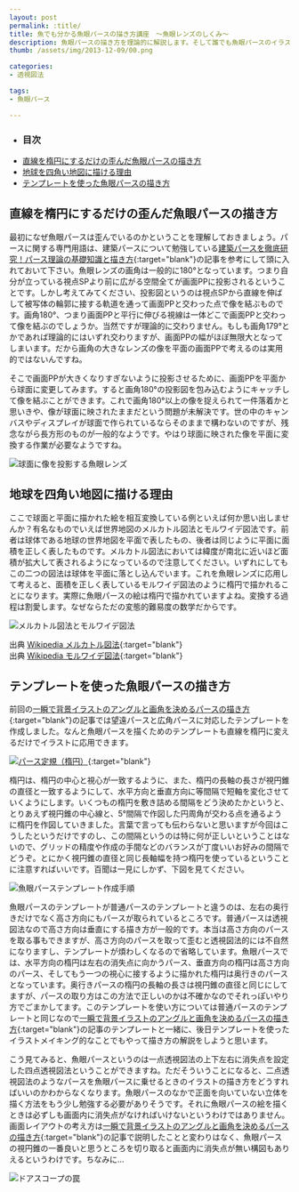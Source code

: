 ```yaml
---
layout: post
permalink: :title/
title: 魚でも分かる魚眼パースの描き方講座　〜魚眼レンズのしくみ〜
description: 魚眼パースの描き方を理論的に解説します。そして誰でも魚眼パースのイラストを描けるテンプレートを作ったので、どうぞ思う存分歪んだ魚眼パースのイラスト描きまくってください。
thumb: /assets/img/2013-12-09/00.png

categories:
- 透視図法

tags:
- 魚眼パース

---
```


- ### 目次
- [直線を楕円にするだけの歪んだ魚眼パースの描き方](#直線を楕円にするだけの歪んだ魚眼パースの描き方)
- [地球を四角い地図に描ける理由](#地球を四角い地図に描ける理由)
- [テンプレートを使った魚眼パースの描き方](#テンプレートを使った魚眼パースの描き方)

## 直線を楕円にするだけの歪んだ魚眼パースの描き方

最初になぜ魚眼パースは歪んでいるのかということを理解しておきましょう。パースに関する専門用語は、建築パースについて勉強している[建築パースを徹底研究！パース理論の基礎知識と描き方](/drawing-procedure-of-construction-perspective/4.html){:target="blank"}の記事を参考にして頭に入れておいて下さい。魚眼レンズの画角は一般的に180°となっています。つまり自分が立っている視点SPより前に広がる空間全てが画面PPに投影されるということです。しかし考えてみてください、投影図というのは視点SPから直線を伸ばして被写体の輪郭に接する軌道を通って画面PPと交わった点で像を結ぶものです。画角180°、つまり画面PPと平行に伸びる視線は一体どこで画面PPと交わって像を結ぶのでしょうか。当然ですが理論的に交わりません。もしも画角179°とかであれば理論的にはいずれ交わりますが、画面PPの幅がほぼ無限大となってしまいます。だから画角の大きなレンズの像を平面の画面PPで考えるのは実用的ではないんですね。

そこで画面PPが大きくなりすぎないように投影させるために、画面PPを平面から球面に変更してみます。すると画角180°の投影図を包み込むようにキャッチして像を結ぶことができます。これで画角180°以上の像を捉えられて一件落着かと思いきや、像が球面に映されたままだという問題が未解決です。世の中のキャンバスやディスプレイが球面で作られているならそのままで構わないのですが、残念ながら長方形のものが一般的なようです。やはり球面に映された像を平面に変換する作業が必要なようですね。

![球面に像を投影する魚眼レンズ](/assets/img/2013-12-09/01.png)

## 地球を四角い地図に描ける理由

ここで球面と平面に描かれた絵を相互変換している例といえば何か思い出しませんか？有名なものでいえば世界地図のメルカトル図法とモルワイデ図法です。前者は球体である地球の世界地図を平面で表したもの、後者は同じように平面に面積を正しく表したものです。メルカトル図法においては緯度が南北に近いほど面積が拡大して表されるようになっているので注意してください。いずれにしてもこの二つの図法は球体を平面に落とし込んでいます。これを魚眼レンズに応用して考えると、面積を正しく表しているモルワイデ図法のように楕円で描かれることになります。実際に魚眼パースの絵は楕円で描かれていますよね。変換する過程は割愛します。なぜならただの変態的難易度の数学だからです。

![メルカトル図法とモルワイデ図法](/assets/img/2013-12-09/02.png)

<span>出典 [Wikipedia メルカトル図法](http://ja.wikipedia.org/wiki/%E3%83%A1%E3%83%AB%E3%82%AB%E3%83%88%E3%83%AB%E5%9B%B3%E6%B3%95){:target="blank"}
<br>
出典 [Wikipedia モルワイデ図法](http://ja.wikipedia.org/wiki/%E3%83%A2%E3%83%AB%E3%83%AF%E3%82%A4%E3%83%87%E5%9B%B3%E6%B3%95){:target="blank"}</span>

## テンプレートを使った魚眼パースの描き方

前回の[一瞬で背景イラストのアングルと画角を決めるパースの描き方](/device-of-perspective-ruler/index.html){:target="blank"}の記事では望遠パースと広角パースに対応したテンプレートを作成しました。なんと魚眼パースを描くためのテンプレートも直線を楕円に変えるだけでイラストに応用できます。

[![パース定規（楕円）](/assets/img/2013-12-09/03.png)](/assets/img/2013-12-09/03.png){:target="blank"}

楕円は、楕円の中心と視心が一致するように、また、楕円の長軸の長さが視円錐の直径と一致するようにして、水平方向と垂直方向に等間隔で短軸を変化させていくようにします。いくつもの楕円を敷き詰める間隔をどう決めたかというと、とりあえず視円錐の中心線と、5°間隔で作図した円周角が交わる点を通るように楕円を作図していきました。言葉で言っても伝わらないと思いますが今回はこうしたというだけですのし、この間隔というのは特に何が正しいということはないので、グリッドの精度や作成の手間などのバランスが丁度いいお好みの間隔でどうぞ。とにかく視円錐の直径と同じ長軸幅を持つ楕円を使っているということに注意すればいいです。百聞は一見にしかず、下図を見てください。

![魚眼パーステンプレート作成手順](/assets/img/2013-12-09/04.png)

魚眼パースのテンプレートが普通パースのテンプレートと違うのは、左右の奥行きだけでなく高さ方向にもパースが取られているところです。普通パースは透視図法なので高さ方向は垂直にする描き方が一般的です。本当は高さ方向のパースを取る事もできますが、高さ方向のパースを取って歪むと透視図法的には不自然になりますし、テンプレートが煩わしくなるので省略しています。魚眼パースでは、水平方向の楕円は左右の消失点に向かうパース、垂直方向の楕円は高さ方向のパース、そしてもう一つの視心に接するように描かれた楕円は奥行きのパースとなっています。奥行きパースの楕円の長軸の長さは視円錐の直径と同じにしてますが、パースの取り方はこの方法で正しいのかは不確かなのでそれっぽいやり方でごまかしてます。このテンプレートを使い方については普通パースのテンプレートと同じなので[一瞬で背景イラストのアングルと画角を決めるパースの描き方](/device-of-perspective-ruler/index.html){:target="blank"}の記事のテンプレートと一緒に、後日テンプレートを使ったイラストメイキング的なことでもやって描き方の解説をしようと思います。

こう見てみると、魚眼パースというのは一点透視図法の上下左右に消失点を設定した四点透視図法ということができますね。ただそういうことになると、二点透視図法のようなパースを魚眼パースに乗せるときのイラストの描き方をどうすればいいのかわからなくなります。魚眼パースのなかで正面を向いていない立体を描く方法をもう少し勉強する必要がありそうです。それに魚眼パースの絵を描くときは必ずしも画面内に消失点がなければいけないというわけではありません。画面レイアウトの考え方は[一瞬で背景イラストのアングルと画角を決めるパースの描き方](/device-of-perspective-ruler/index.html){:target="blank"}の記事で説明したことと変わりはなく、魚眼パースの視円錐の一番良いと思うところを切り取ると画面内に消失点が無い構図もありえるというわけです。ちなみに...

![ドアスコープの罠](/assets/img/2013-12-09/05.png)
